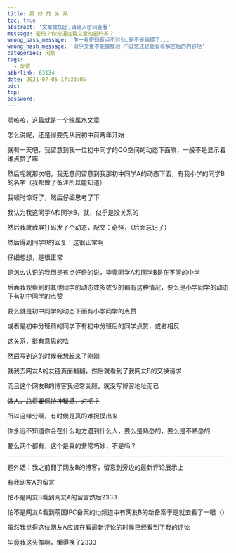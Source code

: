 ```yaml
---
title: 美 妙 的 关 系
toc: true
abstract: '文章被加密,请输入密码查看'
message: 密码？你知道这篇文章的密码不？
wrong_pass_message: '乍一看密码有点不对劲,是不是输错了...'
wrong_hash_message: '似乎文章不能被校验,不过您还是能看看解密后的内容哒'
categories: 闲聊
tags:
  - 友谊
abbrlink: 63134
date: 2021-07-05 17:33:05
pic:
top:
password:
---
```


嗯咳咳，这篇就是一个纯属水文章

<!--more-->

怎么说呢，还是得要先从我初中前两年开始

就有一天吧，我留意到我一位初中同学的QQ空间的动态下面嘛，一般不是显示着谁点赞了嘛

然后呢就那次吧，我无意间留意到我那初中同学A的动态下面，有我小学的同学B的名字（我都做了备注所以能知道）

我顿时惊讶了，然后仔细思考了下

我认为我这同学A和同学B，就，似乎是没关系的

然后我就截屏打码发了个动态，配文：奇怪，（后面忘记了）

然后得到同学B的回复：这很正常啊

仔细想想，是很正常

是怎么认识的我倒是有点好奇的说，毕竟同学A和同学B是在不同的中学

后面我观察到的其他同学的动态或多或少的都有这种情况，要么是小学同学的动态下有初中同学的点赞

要么就是初中同学的动态下面有小学同学的点赞

或者是初中分班前的同学下有初中分班后的同学点赞，或者相反

这关系，挺有意思的哈

然后写到这的时候我想起来了刚刚

就我去网友A的友链页面翻翻，然后就看到了我网友B的交换请求

而且这个网友B的博客我经常关顾，就没写博客地址而已

~~做人，总得要保持神秘感，对吧？~~

所以这缘分啊，有时候是真的难捉摸出来

你永远不知道你会在什么地方遇到什么人，要么是熟悉的，要么是不熟悉的

要么两个都有，这个是真的非常巧妙，不是吗？

---

题外话：我之前翻了网友B的博客，留意到旁边的最新评论展示上

有我网友A的留言

怕不是网友B看到网友A的留言然后2333

怕不是网友A看到萌国IPC备案的tg频道中有网友B的新备案于是就去看了一眼（）

虽然我觉得这位网友A应该在看最新评论的时候已经看到了我的评论

毕竟我这头像啊，懒得换了2333